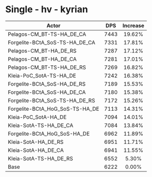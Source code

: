 # Single - hv - kyrian
| Actor | DPS | Increase |
|---|:---:|:---:|
|Pelagos-CM_BT-TS-HA_DE_CA|7443|19.62%|
|Forgelite-BCtA_SoS-TS-HA_DE_CA|7331|17.81%|
|Pelagos-CM_BT-HA_DE_RS|7287|17.12%|
|Pelagos-CM_BT-HA_DE_CA|7281|17.01%|
|Pelagos-CM_BT-TS-HA_DE_RS|7269|16.82%|
|Kleia-PoC_SotA-TS-HA_DE|7242|16.38%|
|Forgelite-BCtA_SoS-HA_DE_RS|7189|15.53%|
|Forgelite-BCtA_SoS-HA_DE_CA|7180|15.38%|
|Forgelite-BCtA_SoS-TS-HA_DE_RS|7172|15.26%|
|Forgelite-BCtA_HoG_SoS-TS-HA_DE|7113|14.31%|
|Kleia-PoC_SotA-HA_DE|7094|14.01%|
|Kleia-SotA-TS-HA_DE_CA|7084|13.84%|
|Forgelite-BCtA_HoG_SoS-HA_DE|6962|11.89%|
|Kleia-SotA-HA_DE_RS|6951|11.71%|
|Kleia-SotA-HA_DE_CA|6941|11.55%|
|Kleia-SotA-TS-HA_DE_RS|6552|5.30%|
|Base|6222|0.00%|
